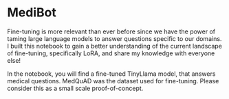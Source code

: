 # MediBot
Fine-tuning is more relevant than ever before since we have the power of taming large language models to answer questions specific to our domains. I built this notebook to gain a better understanding of the current landscape of fine-tuning, specifically LoRA, and share my knowledge with everyone else! 

In the notebook, you will find a fine-tuned TinyLlama model, that answers medical questions. MedQuAD was the dataset used for fine-tuning. Please consider this as a small scale proof-of-concept. 
